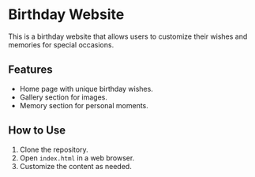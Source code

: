 # Birthday Website

This is a birthday website that allows users to customize their wishes and memories for special occasions.

## Features

- Home page with unique birthday wishes.
- Gallery section for images.
- Memory section for personal moments.

## How to Use

1. Clone the repository.
2. Open `index.html` in a web browser.
3. Customize the content as needed.

